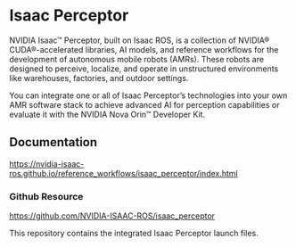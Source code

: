 # Isaac Perceptor

NVIDIA Isaac™ Perceptor, built on Isaac ROS, is a collection of NVIDIA® CUDA®-accelerated libraries, AI models, and reference workflows for the development of autonomous mobile robots (AMRs). These robots are designed to perceive, localize, and operate in unstructured environments like warehouses, factories, and outdoor settings.

You can integrate one or all of Isaac Perceptor’s technologies into your own AMR software stack to achieve advanced AI for perception capabilities or evaluate it with the NVIDIA Nova Orin™ Developer Kit.

## Documentation
https://nvidia-isaac-ros.github.io/reference_workflows/isaac_perceptor/index.html


### Github Resource 

https://github.com/NVIDIA-ISAAC-ROS/isaac_perceptor

This repository contains the integrated Isaac Perceptor launch files.

